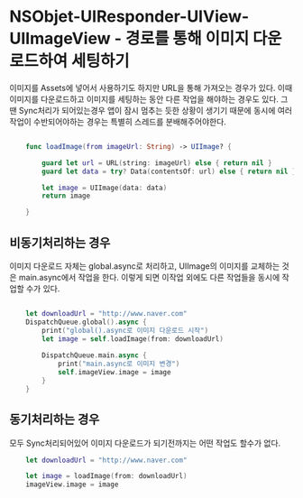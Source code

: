 # NSObjet-UIResponder-UIView-UIImageView - 경로를 통해 이미지 다운로드하여 세팅하기
이미지를 Assets에 넣어서 사용하기도 하지만 URL을 통해 가져오는 경우가 있다.
이때 이미지를 다운로드하고 이미지를 세팅하는 동안 다른 작업을 해야하는 경우도 있다.
그땐 Sync처리가 되어있는경우 앱이 잠시 멈추는 듯한 상황이 생기기 때문에 동시에 여러작업이 수반되어야하는 경우는 특별히 스레드를 분배해주어야한다. 

```swift

    func loadImage(from imageUrl: String) -> UIImage? {

        guard let url = URL(string: imageUrl) else { return nil }
        guard let data = try? Data(contentsOf: url) else { return nil }

        let image = UIImage(data: data)
        return image

    }
```

## 비동기처리하는 경우
이미지 다운로드 자체는 global.async로 처리하고, UIImage의 이미지를 교체하는 것은 main.async에서 작업을 한다. 이렇게 되면 이작업 외에도 다른 작업들을 동시에 작업할 수가 있다.
```swift

    let downloadUrl = "http://www.naver.com"
    DispatchQueue.global().async {
        print("global().async로 이미지 다운로드 시작")
        let image = self.loadImage(from: downloadUrl)
        
        DispatchQueue.main.async {
            print("main.async로 이미지 변경")
            self.imageView.image = image
        }
    }
```

## 동기처리하는 경우
모두 Sync처리되어있어 이미지 다운로드가 되기전까지는 어떤 작업도 할수가 없다. 

```swift
    let downloadUrl = "http://www.naver.com"

    let image = loadImage(from: downloadUrl)
    imageView.image = image

```
